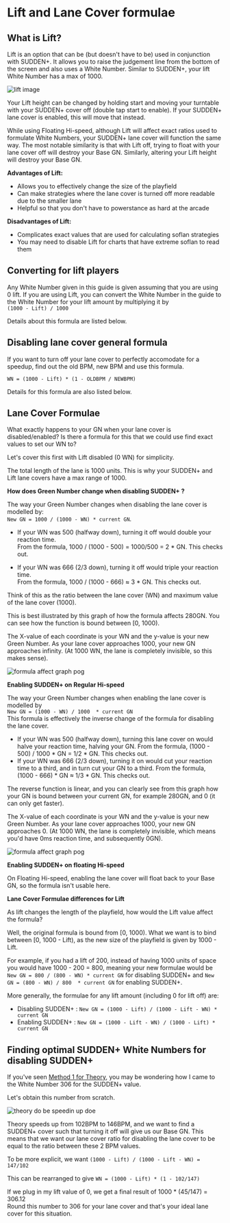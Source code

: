 # Lift and Lane Cover formulae

## What is Lift?

Lift is an option that can be (but doesn't have to be) used in conjunction with SUDDEN+. It allows you to raise the judgement line from the bottom of the screen and also uses a White Number. Similar to SUDDEN+, your lift White Number has a max of 1000.

![lift image](lift_example.png "Lift example with 70WN")

Your Lift height can be changed by holding start and moving your turntable with your SUDDEN+ cover off (double tap start to enable). If your SUDDEN+ lane cover is enabled, this will move that instead.

While using Floating Hi-speed, although Lift will affect exact ratios used to formulate White Numbers, your SUDDEN+ lane cover will function the same way. The most notable similarity is that with Lift off, trying to float with your lane cover off will destroy your Base GN. Similarly, altering your Lift height will destroy your Base GN.

**Advantages of Lift:**

- Allows you to effectively change the size of the playfield
- Can make strategies where the lane cover is turned off more readable due to the smaller lane
- Helpful so that you don't have to powerstance as hard at the arcade

**Disadvantages of Lift:**

- Complicates exact values that are used for calculating soflan strategies
- You may need to disable Lift for charts that have extreme soflan to read them

## Converting for lift players

Any White Number given in this guide is given assuming that you are using 0 lift. If you are using Lift, you can convert the White Number in the guide to the White Number for your lift amount by multiplying it by   
``(1000 - Lift) / 1000``

Details about this formula are listed below.

## Disabling lane cover general formula

If you want to turn off your lane cover to perfectly accomodate for a speedup, find out the old BPM, new BPM and use this formula.

``WN = (1000 - Lift) * (1 - OLDBPM / NEWBPM)``

Details for this formula are also listed below.

## Lane Cover Formulae

What exactly happens to your GN when your lane cover is disabled/enabled? Is there a formula for this that we could use find exact values to set our WN to?

Let's cover this first with Lift disabled (0 WN) for simplicity.

The total length of the lane is 1000 units. This is why your SUDDEN+ and Lift lane covers have a max range of 1000.

**How does Green Number change when disabling SUDDEN+ ?**

The way your Green Number changes when disabling the lane cover is modelled by:   
``New GN = 1000 / (1000 - WN) * current GN``.

- If your WN was 500 (halfway down), turning it off would double your reaction time.   
From the formula, 1000 / (1000 - 500) = 1000/500 = 2 * GN. This checks out.

- If your WN was 666 (2/3 down), turning it off would triple your reaction time.   
From the formula, 1000 / (1000 - 666) ≈ 3 * GN. This checks out.

Think of this as the ratio between the lane cover (WN) and maximum value of the lane cover (1000).

This is best illustrated by this graph of how the formula affects 280GN. You can see how the function is bound between [0, 1000).

The X-value of each coordinate is your WN and the y-value is your new Green Number. As your lane cover approaches 1000, your new GN approaches infinity. (At 1000 WN, the lane is completely invisible, so this makes sense).

![formula affect graph pog](formula_graph1.png "How turning off lane cover affects GN.")

**Enabling SUDDEN+ on Regular Hi-speed**

The way your Green Number changes when enabling the lane cover is modelled by   
``New GN = (1000 - WN) / 1000  * current GN``   
This formula is effectively the inverse change of the formula for disabling the lane cover.

- If your WN was 500 (halfway down), turning this lane cover on would halve your reaction time, halving your GN. From the formula, (1000 - 500) / 1000 * GN = 1/2 * GN. This checks out.
- If your WN was 666 (2/3 down), turning it on would cut your reaction time to a third, and in turn cut your GN to a third. From the formula, (1000 - 666) * GN ≈ 1/3 * GN. This checks out.

The reverse function is linear, and you can clearly see from this graph how your GN is bound between your current GN, for example 280GN, and 0 (it can only get faster).

The X-value of each coordinate is your WN and the y-value is your new Green Number. As your lane cover approaches 1000, your new GN approaches 0. (At 1000 WN, the lane is completely invisible, which means you'd have 0ms reaction time, and subsequently 0GN).

![formula affect graph pog](formula_graph2.png "How turning on lane cover affects GN.")

**Enabling SUDDEN+ on floating Hi-speed**

On Floating Hi-speed, enabling the lane cover will float back to your Base GN, so the formula isn't usable here.

**Lane Cover Formulae differences for Lift**

As lift changes the length of the playfield, how would the Lift value affect the formula?

Well, the original formula is bound from [0, 1000). What we want is to bind between [0, 1000 - Lift), as the new size of the playfield is given by 1000 - Lift. 

For example, if you had a lift of 200, instead of having 1000 units of space you would have 1000 - 200 = 800, meaning your new formulae would be ``New GN = 800 / (800 - WN) * current GN`` for disabling SUDDEN+ and ``New GN = (800 - WN) / 800  * current GN`` for enabling SUDDEN+.

More generally, the formulae for any lift amount (including 0 for lift off) are:

- Disabling SUDDEN+ : ``New GN = (1000 - Lift) / (1000 - Lift - WN) * current GN``
- Enabling SUDDEN+ : ``New GN = (1000 - Lift - WN) / (1000 - Lift) * current GN``

## Finding optimal SUDDEN+ White Numbers for disabling SUDDEN+

If you've seen [Method 1 for Theory](chartdirectory\iidx27\Theory.md#method-1-float-lane-cover-off-optimal), you may be wondering how I came to the White Number 306 for the SUDDEN+ value.

Let's obtain this number from scratch.

![theory do be speedin up doe](theory_speedup.png "Theory speedup")

Theory speeds up from 102BPM to 146BPM, and we want to find a SUDDEN+ cover such that turning it off will give us our Base GN. This means that we want our lane cover ratio for disabling the lane cover to be equal to the ratio between these 2 BPM values.

To be more explicit, we want ``(1000 - Lift) / (1000 - Lift - WN) = 147/102``

This can be rearranged to give ``WN = (1000 - Lift) * (1 - 102/147)``

If we plug in my lift value of 0, we get a final result of 1000 * (45/147) = 306.12   
Round this number to 306 for your lane cover and that's your ideal lane cover for this situation.
